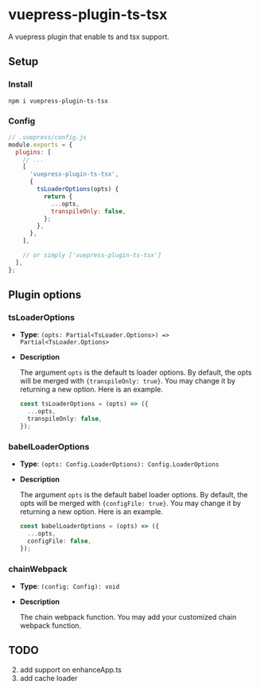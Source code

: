 # vuepress-plugin-ts-tsx

A vuepress plugin that enable ts and tsx support.

## Setup

### Install

```
npm i vuepress-plugin-ts-tsx
```

### Config

```js
// .vuepress/config.js
module.exports = {
  plugins: [
    // ...
    [
      'vuepress-plugin-ts-tsx',
      {
        tsLoaderOptions(opts) {
          return {
            ...opts,
            transpileOnly: false,
          };
        },
      },
    ],

    // or simply ['vuepress-plugin-ts-tsx']
  ],
};
```

## Plugin options

### tsLoaderOptions

- **Type**: `(opts: Partial<TsLoader.Options>) => Partial<TsLoader.Options>`

- **Description**

  The argument `opts` is the default ts loader options. By default, the opts will be merged with `{transpileOnly: true}`. You may change it by returning a new option. Here is an example.

  ```ts
  const tsLoaderOptions = (opts) => ({
    ...opts,
    transpileOnly: false,
  });
  ```

### babelLoaderOptions

- **Type**: `(opts: Config.LoaderOptions): Config.LoaderOptions`

- **Description**

  The argument `opts` is the default babel loader options. By default, the opts will be merged with `{configFile: true}`. You may change it by returning a new option. Here is an example.

  ```ts
  const babelLoaderOptions = (opts) => ({
    ...opts,
    configFile: false,
  });
  ```

### chainWebpack

- **Type**: `(config: Config): void`

- **Description**

  The chain webpack function. You may add your customized chain webpack function.

## TODO

2. add support on enhanceApp.ts
3. add cache loader
